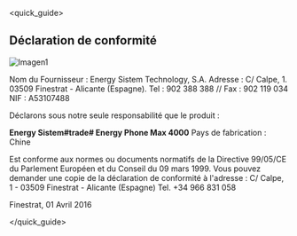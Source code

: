 <quick_guide>
## Déclaration de conformité

![Imagen1](http://static.energysistem.com/images/manuals/42499/565ffb700c41b.jpg)

Nom du Fournisseur :
Energy Sistem Technology, S.A.
Adresse : C/ Calpe, 1.
03509 Finestrat - Alicante (Espagne).
Tel : 902 388 388 // Fax : 902 119 034
NIF : A53107488

Déclarons sous notre seule responsabilité que le produit :

**Energy Sistem#trade# Energy Phone Max 4000** Pays de fabrication : Chine

Est conforme aux normes ou documents normatifs de la Directive 99/05/CE du Parlement Européen et du Conseil du 09 mars 1999. Vous pouvez demander une copie de la déclaration de conformité à l'adresse : C/ Calpe, 1 - 03509 Finestrat - Alicante (Espagne) Tel. +34 966 831 058

Finestrat, 01 Avril 2016

</quick_guide>

